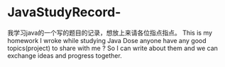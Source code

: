 # JavaStudyRecord-
我学习java的一个写的题目的记录，想放上来请各位指点指点。
This is my homework I wroke while studying Java
Dose anyone have any good topics(project) to share with me ?
So I can write about them and we can exchange ideas and progress together.

